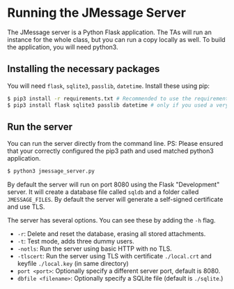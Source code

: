 # Running the JMessage Server

The JMessage server is a Python Flask application. The TAs will run an instance for the whole class, but you can run a copy locally as well. To build the application, you will need python3.

## Installing the necessary packages

You will need `flask`, `sqlite3`, `passlib`, `datetime`. Install these using pip:

```bash
$ pip3 install -r requirements.txt # Recommended to use the requirement doc
$ pip3 install flask sqlite3 passlib datetime # only if you used a very old version of python.
```

## Run the server

You can run the server directly from the command line. 
PS: Please ensured that your correctly configured the pip3 path and used matched python3 application. 

```bash
$ python3 jmessage_server.py
```

By default the server will run on port 8080 using the Flask "Development" server. It will create a database file called 
`sqldb` and a folder called `JMESSAGE_FILES`. By default the server will generate a self-signed certificate and use TLS.

The server has several options. You can see these by adding the `-h` flag.

* `-r`: Delete and reset the database, erasing all stored attachments.
* `-t`: Test mode, adds three dummy users.
* `-notls`: Run the server using basic HTTP with no TLS.
* `-tlscert`: Run the server using TLS with certificate `./local.crt` and keyfile `./local.key` (in same directory)
* `port <port>`: Optionally specify a different server port, default is 8080.
* `dbfile <filename>`: Optionally specify a SQLite file (default is `./sqlite`.)
